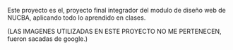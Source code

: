 Este proyecto es el, proyecto final integrador del modulo de diseño web de NUCBA, aplicando todo lo aprendido en clases.





(LAS IMAGENES UTILIZADAS EN ESTE PROYECTO NO ME PERTENECEN, fueron sacadas de google.)